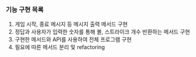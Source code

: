 ### 기능 구현 목록

1. 게임 시작, 종료 메시지 등 메시지 출력 메서드 구현
2. 정답과 사용자가 입력한 숫자를 통해 볼, 스트라이크 개수 반환하는 메서드 구현
3. 구현한 메서드와 API를 사용하여 전체 프로그램 구현
4. 필요에 따른 메서드 분리 및 refactoring